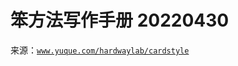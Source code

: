 # 笨方法写作手册 20220430

来源：[`www.yuque.com/hardwaylab/cardstyle`](https://www.yuque.com/hardwaylab/cardstyle)